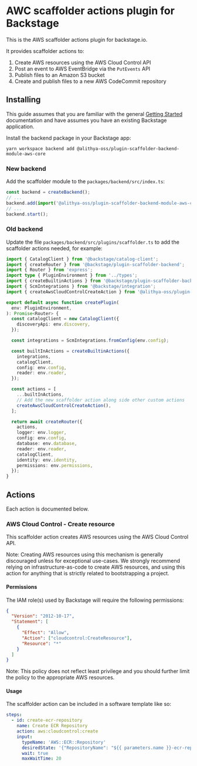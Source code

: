 # AWC scaffolder actions plugin for Backstage

This is the AWS scaffolder actions plugin for backstage.io.

It provides scaffolder actions to:

1. Create AWS resources using the AWS Cloud Control API
2. Post an event to AWS EventBridge via the `PutEvents` API
3. Publish files to an Amazon S3 bucket
4. Create and publish files to a new AWS CodeCommit repository

## Installing

This guide assumes that you are familiar with the general [Getting Started](../../docs/getting-started.md) documentation and have assumes you have an existing Backstage application.

Install the backend package in your Backstage app:

```shell
yarn workspace backend add @alithya-oss/plugin-scaffolder-backend-module-aws-core
```

### New backend

Add the scaffolder module to the `packages/backend/src/index.ts`:

```typescript
const backend = createBackend();
// ...
backend.add(import('@alithya-oss/plugin-scaffolder-backend-module-aws-core'));
// ...
backend.start();
```

### Old backend

Update the file `packages/backend/src/plugins/scaffolder.ts` to add the scaffolder actions needed, for example:

```typescript
import { CatalogClient } from '@backstage/catalog-client';
import { createRouter } from '@backstage/plugin-scaffolder-backend';
import { Router } from 'express';
import type { PluginEnvironment } from '../types';
import { createBuiltinActions } from '@backstage/plugin-scaffolder-backend';
import { ScmIntegrations } from '@backstage/integration';
import { createAwsCloudControlCreateAction } from '@alithya-oss/plugin-scaffolder-backend-module-aws-core';

export default async function createPlugin(
  env: PluginEnvironment,
): Promise<Router> {
  const catalogClient = new CatalogClient({
    discoveryApi: env.discovery,
  });

  const integrations = ScmIntegrations.fromConfig(env.config);

  const builtInActions = createBuiltinActions({
    integrations,
    catalogClient,
    config: env.config,
    reader: env.reader,
  });

  const actions = [
    ...builtInActions,
    // Add the new scaffolder action along side other custom actions
    createAwsCloudControlCreateAction(),
  ];

  return await createRouter({
    actions,
    logger: env.logger,
    config: env.config,
    database: env.database,
    reader: env.reader,
    catalogClient,
    identity: env.identity,
    permissions: env.permissions,
  });
}
```

## Actions

Each action is documented below.

### AWS Cloud Control - Create resource

This scaffolder action creates AWS resources using the AWS Cloud Control API.

Note: Creating AWS resources using this mechanism is generally discouraged unless for exceptional use-cases. We strongly recommend relying on infrastructure-as-code to create AWS resources, and using this action for anything that is strictly related to bootstrapping a project.

#### Permissions

The IAM role(s) used by Backstage will require the following permissions:

```json
{
  "Version": "2012-10-17",
  "Statement": [
    {
      "Effect": "Allow",
      "Action": ["cloudcontrol:CreateResource"],
      "Resource": "*"
    }
  ]
}
```

Note: This policy does not reflect least privilege and you should further limit the policy to the appropriate AWS resources.

#### Usage

The scaffolder action can be included in a software template like so:

```yaml
steps:
  - id: create-ecr-repository
    name: Create ECR Repository
    action: aws:cloudcontrol:create
    input:
      typeName: 'AWS::ECR::Repository'
      desiredState: '{"RepositoryName": "${{ parameters.name }}-ecr-repository"}'
      wait: true
      maxWaitTime: 20
```
